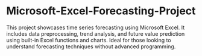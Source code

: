 # Microsoft-Excel-Forecasting-Project
This project showcases time series forecasting using Microsoft Excel. It includes data preprocessing, trend analysis, and future value prediction using built-in Excel functions and charts. Ideal for those looking to understand forecasting techniques without advanced programming.
